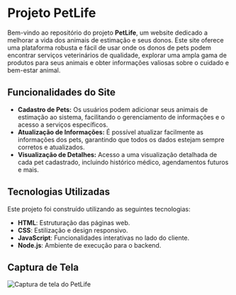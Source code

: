 # Projeto PetLife

Bem-vindo ao repositório do projeto **PetLife**, um website dedicado a melhorar a vida dos animais de estimação e seus donos. Este site oferece uma plataforma robusta e fácil de usar onde os donos de pets podem encontrar serviços veterinários de qualidade, explorar uma ampla gama de produtos para seus animais e obter informações valiosas sobre o cuidado e bem-estar animal.

## Funcionalidades do Site

- **Cadastro de Pets:** Os usuários podem adicionar seus animais de estimação ao sistema, facilitando o gerenciamento de informações e o acesso a serviços específicos.
- **Atualização de Informações:** É possível atualizar facilmente as informações dos pets, garantindo que todos os dados estejam sempre corretos e atualizados.
- **Visualização de Detalhes:** Acesso a uma visualização detalhada de cada pet cadastrado, incluindo histórico médico, agendamentos futuros e mais.

## Tecnologias Utilizadas

Este projeto foi construído utilizando as seguintes tecnologias:

- **HTML**: Estruturação das páginas web.
- **CSS**: Estilização e design responsivo.
- **JavaScript**: Funcionalidades interativas no lado do cliente.
- **Node.js**: Ambiente de execução para o backend.

## Captura de Tela

![Captura de tela do PetLife](https://github.com/Devcleidson/Site-PetLife/assets/114115159/769a728b-1051-47b3-b4e1-dc960d3cccbd)




